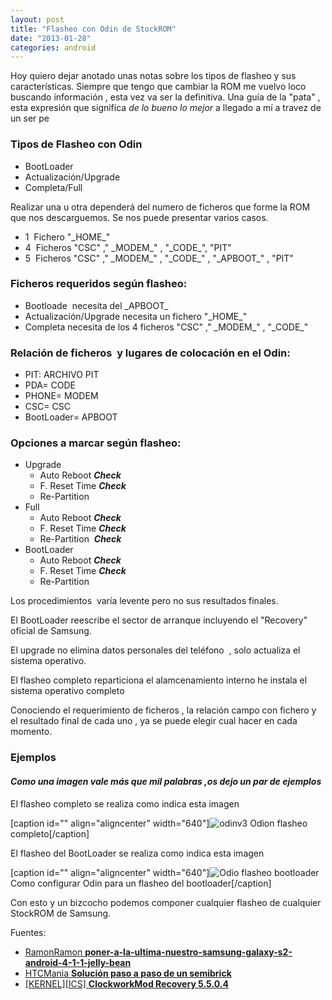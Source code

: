 ```yaml
---
layout: post
title: "Flasheo con Odin de StockROM"
date: "2013-01-28"
categories: android
---
```


Hoy quiero dejar anotado unas notas sobre los tipos de flasheo y sus características. Siempre que tengo que cambiar la ROM me vuelvo loco buscando información , esta vez va ser la definitiva. Una guía de la "pata" , esta expresión que significa _de lo bueno lo mejor_ a llegado a mí a travez de un ser pe

### Tipos de Flasheo con Odin

- BootLoader
- Actualización/Upgrade
- Completa/Full

Realizar una u otra dependerá del numero de ficheros que forme la ROM que nos descarguemos. Se nos puede presentar varios casos.

- 1  Fichero "\_HOME\_"
- 4  Ficheros "CSC" ," \_MODEM\_" , "\_CODE\_", "PIT"
- 5  Ficheros "CSC" ," \_MODEM\_" , "\_CODE\_" , "\_APBOOT\_" , "PIT"

### Ficheros requeridos según flasheo:

- Bootloade  necesita del \_APBOOT\_
- Actualización/Upgrade necesita un fichero "\_HOME\_"
- Completa necesita de los 4 ficheros "CSC" ," \_MODEM\_" , "\_CODE\_"

### Relación de ficheros  y lugares de colocación en el Odin:

- PIT: ARCHIVO PIT
- PDA= CODE
- PHONE= MODEM
- CSC= CSC
- BootLoader= APBOOT

### Opciones a marcar según flasheo:

- Upgrade
    - Auto Reboot _**Check**_
    - F. Reset Time _**Check**_
    - Re-Partition
- Full
    - Auto Reboot _**Check**_
    - F. Reset Time _**Check**_
    - Re-Partition  _**Check**_
- BootLoader
    - Auto Reboot _**Check**_
    - F. Reset Time _**Check**_
    - Re-Partition

Los procedimientos  varía levente pero no sus resultados finales.

El BootLoader reescribe el sector de arranque incluyendo el "Recovery" oficial de Samsung.

El upgrade no elimina datos personales del teléfono  , solo actualiza el sistema operativo.

El flasheo completo reparticiona el alamcenamiento interno he instala el sistema operativo completo

Conociendo el requerimiento de ficheros , la relación campo con fichero y el resultado final de cada uno , ya se puede elegir cual hacer en cada momento.

### Ejemplos

#### _Como una imagen vale más que mil palabras ,os dejo un par de ejemplos_

El flasheo completo se realiza como indica esta imagen

\[caption id="" align="aligncenter" width="640"\]![odinv3](images/8410506191_4413e77d87_z.jpg "Como configurar Odin para un flasheo completo") Odion flasheo completo\[/caption\]

El flasheo del BootLoader se realiza como indica esta imagen

\[caption id="" align="aligncenter" width="640"\]![Odio flasheo bootloader](images/8410559489_a497d90974_z.jpg "Como configurar Odin para un flasheo del bootloader") Como configurar Odin para un flasheo del bootloader\[/caption\]

Con esto y un bizcocho podemos componer cualquier flasheo de cualquier StockROM de Samsung.

Fuentes:

- [RamonRamon **poner-a-la-ultima-nuestro-samsung-galaxy-s2-android-4-1-1-jelly-bean**](https://ramonramon.org/blog/2012/08/03/poner-a-la-ultima-nuestro-samsung-galaxy-s2-android-4-1-1-jelly-bean/ "poner-a-la-ultima-nuestro-samsung-galaxy-s2-android-4-1-1-jelly-bean/")
- [HTCMania **Solución paso a paso de un semibrick**](https://www.htcmania.com/showthread.php?t=355993 "Solución paso a paso de un semibrick en muchos de los casos (Galaxy S2 i9100, Galaxy S1 i9000, Galaxy S SCL ... ) Y FLASHEAR ICS 4.0.3 A SGS2 GT-I9100 + CWM + ROOT DESDE RECOVERY ")
- [\[KERNEL\]\[ICS\] **ClockworkMod Recovery 5.5.0.4**](https://forum.xda-developers.com/showthread.php?t=1118693 "[KERNEL][ICS] ClockworkMod Recovery 5.5.0.4")
